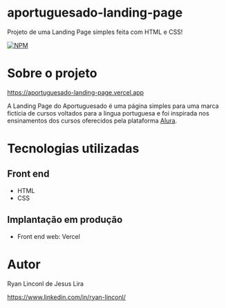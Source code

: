 # aportuguesado-landing-page
 Projeto de uma Landing Page simples feita com HTML e CSS!

[![NPM](https://img.shields.io/npm/l/react)](https://github.com/RyanLinconl/aportuguesado-landing-page/blob/main/LICENSE) 

# Sobre o projeto

https://aportuguesado-landing-page.vercel.app

A Landing Page do Aportuguesado é uma página simples para uma marca fictícia de cursos voltados para a lingua portuguesa e foi inspirada nos ensinamentos dos cursos oferecidos pela plataforma [Alura](https://www.alura.com.br "Site da Alura").

# Tecnologias utilizadas
## Front end
- HTML
- CSS
  
## Implantação em produção
- Front end web: Vercel

# Autor

Ryan Linconl de Jesus Lira

https://www.linkedin.com/in/ryan-linconl/

